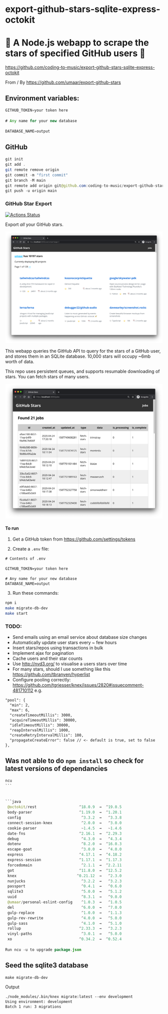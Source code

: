 # export-github-stars-sqlite-express-octokit

# 🚀 A Node.js webapp to scrape the stars of specified GitHub users 🚀

https://github.com/coding-to-music/export-github-stars-sqlite-express-octokit

From / By https://github.com/umaar/export-github-stars

## Environment variables:

```java
GITHUB_TOKEN=your token here

# Any name for your new database

DATABASE_NAME=output
```

## GitHub

```java
git init
git add .
git remote remove origin
git commit -m "first commit"
git branch -M main
git remote add origin git@github.com:coding-to-music/export-github-stars-sqlite-express-octokit.git
git push -u origin main
```

### GitHub Star Export

[![Actions Status](https://github.com/umaar/export-github-stars/workflows/Node%20CI/badge.svg)](https://github.com/umaar/export-github-stars/actions)

Export _all_ your GitHub stars.

![preview.png](preview.png)

This webapp queries the GitHub API to query for the stars of a GitHub user, and stores them in an SQLite database. 10,000 stars will occupy ~6mb worth of data.

This repo uses persistent queues, and supports resumable downloading of stars. You can fetch stars of many users.

![preview-jobs.png](preview-jobs.png)

#### To run

1. Get a GitHub token from https://github.com/settings/tokens

2. Create a `.env` file:

```
# Contents of .env

GITHUB_TOKEN=your token here

# Any name for your new database
DATABASE_NAME=output
```

3. Run these commands:

```sh
npm i
make migrate-db-dev
make start
```

### TODO:

- Send emails using an email service about database size changes
- Automatically update user stars every ~ few hours
- Insert stars/repos using transactions in bulk
- Implement ajax for pagination
- Cache users and their star counts
- Use http://nvd3.org/ to visualise a users stars over time
- For many stars, should I use something like this https://github.com/tbranyen/hyperlist
- Configure pooling correctly: https://github.com/tgriesser/knex/issues/2820#issuecomment-481710112 e.g.

```
"pool": {
  "min": 2,
  "max": 6,
  "createTimeoutMillis": 3000,
  "acquireTimeoutMillis": 30000,
  "idleTimeoutMillis": 30000,
  "reapIntervalMillis": 1000,
  "createRetryIntervalMillis": 100,
  "propagateCreateError": false // <- default is true, set to false
},
```

## Was not able to do `npm install` so check for latest versions of dependancies

````java
ncu
```


```java
 @octokit/rest                   ^18.0.9  →  ^19.0.5
 body-parser                     ^1.19.0  →  ^1.20.1
 config                           ^3.3.2  →   ^3.3.8
 connect-session-knex             ^2.0.0  →   ^3.0.0
 cookie-parser                    ~1.4.5  →   ~1.4.6
 date-fns                        ^2.16.1  →  ^2.29.3
 debug                            ^4.3.0  →   ^4.3.4
 dotenv                           ^8.2.0  →  ^16.0.3
 escape-goat                      ^3.0.0  →   ^4.0.0
 express                         ^4.17.1  →  ^4.18.2
 express-session                 ^1.17.1  →  ^1.17.3
 forcedomain                      ^2.1.1  →  ^2.2.11
 got                             ^11.8.0  →  ^12.5.2
 knex                           ^0.21.12  →   ^2.3.0
 nunjucks                         ^3.2.2  →   ^3.2.3
 passport                         ^0.4.1  →   ^0.6.0
 sqlite3                          ^5.0.0  →   ^5.1.2
 uuid                             ^8.3.1  →   ^9.0.0
 @umaar/personal-eslint-config    ^1.0.3  →   ^1.0.5
 del                              ^6.0.0  →   ^7.0.0
 gulp-replace                     ^1.0.0  →   ^1.1.3
 gulp-rev-rewrite                 ^4.0.0  →   ^5.0.0
 gulp-sass                        ^4.1.0  →   ^5.1.0
 rollup                          ^2.33.3  →   ^3.2.3
 vinyl-paths                      ^3.0.1  →   ^5.0.0
 xo                              ^0.34.2  →  ^0.52.4

Run ncu -u to upgrade package.json
````

## Seed the sqlite3 database

```
make migrate-db-dev
```

Output

```
./node_modules/.bin/knex migrate:latest --env development
Using environment: development
Batch 1 run: 3 migrations
```
